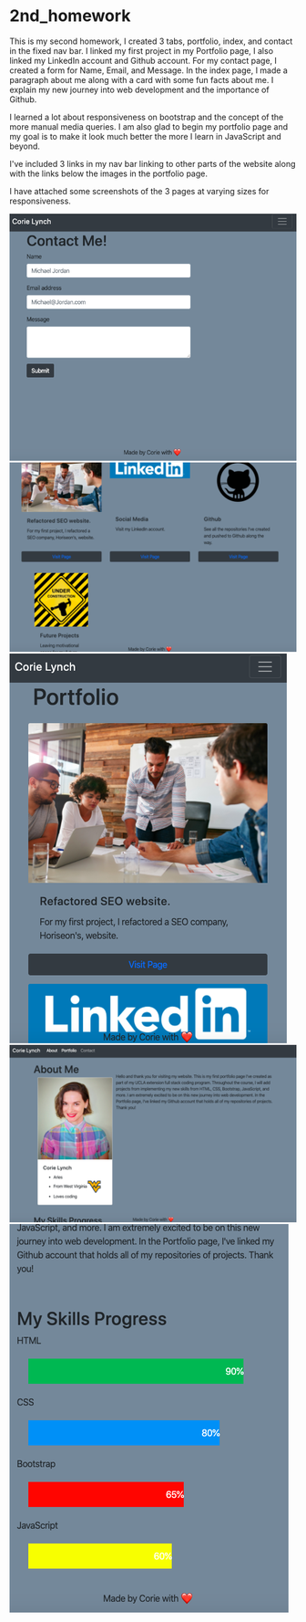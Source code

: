 # 2nd_homework

This is my second homework, I created 3 tabs, portfolio, index, and contact in the fixed nav bar. I linked my first project in my Portfolio page, I also linked my LinkedIn account and Github account. For my contact page, I created a form for Name, Email, and Message. In the index page, I made a paragraph about me along with a card with some fun facts about me. I explain my new journey into web development and the importance of Github.

I learned a lot about responsiveness on bootstrap and the concept of the more manual media queries. I am also glad to begin my portfolio page and my goal is to make it look much better the more I learn in JavaScript and beyond. 

I've included 3 links in my nav bar linking to other parts of the website along with the links below the images in the portfolio page.

I have attached some screenshots of the 3 pages at varying sizes for responsiveness.

![Contact page, size medium](./images/contact-md.png)
![Portfolio page, size large](./images/portfolio-lg.png)
![Portfolio page, size small](./images/portfolio-sm.png)
![Index page, size large](./images/index-lg.png)
![Index page, size small](./images/index-sm.png)